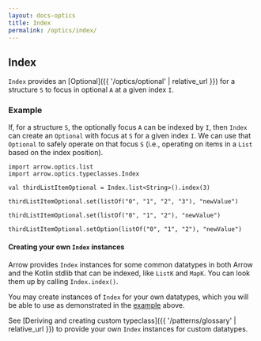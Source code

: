 ```yaml
---
layout: docs-optics
title: Index
permalink: /optics/index/
---
```


## Index


`Index` provides an [Optional]({{ '/optics/optional' | relative_url }}) for a structure `S` to focus in optional `A` at a given index `I`.

### Example

If, for a structure `S`, the optionally focus `A` can be indexed by `I`, then `Index` can create an `Optional` with focus at `S` for a given index `I`.
We can use that `Optional` to safely operate on that focus `S` (i.e., operating on items in a `List` based on the index position).

```kotlin:ank
import arrow.optics.list
import arrow.optics.typeclasses.Index

val thirdListItemOptional = Index.list<String>().index(3)

thirdListItemOptional.set(listOf("0", "1", "2", "3"), "newValue")
```
```kotlin:ank
thirdListItemOptional.set(listOf("0", "1", "2"), "newValue")
```
```kotlin:ank
thirdListItemOptional.setOption(listOf("0", "1", "2"), "newValue")
```

#### Creating your own `Index` instances

Arrow provides `Index` instances for some common datatypes in both Arrow and the Kotlin stdlib that can be indexed, like `ListK` and `MapK`.
You can look them up by calling `Index.index()`.

You may create instances of `Index` for your own datatypes, which you will be able to use as demonstrated in the [example](#example) above.

See [Deriving and creating custom typeclass]({{ '/patterns/glossary' | relative_url }}) to provide your own `Index` instances for custom datatypes.
